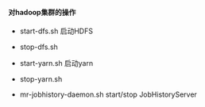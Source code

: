 #### 对hadoop集群的操作
* start-dfs.sh 启动HDFS
* stop-dfs.sh

* start-yarn.sh 启动yarn
* stop-yarn.sh

* mr-jobhistory-daemon.sh start/stop JobHistoryServer
